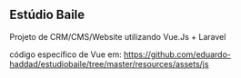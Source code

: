 ## Estúdio Baile

Projeto de CRM/CMS/Website utilizando Vue.Js + Laravel

código específico de Vue em: https://github.com/eduardo-haddad/estudiobaile/tree/master/resources/assets/js
